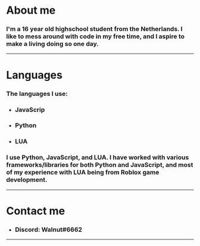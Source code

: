<h1>About me</h1>
<h3>I'm a 16 year old highschool student from the Netherlands. I like to mess around with code in my free time, and I aspire to make a living doing so one day.</h3>
<hr></hr>
<h1>Languages</h1>
<h3>The languages I use:</h3>
<ul>
  <li><h3>JavaScrip</h3></li>
  <li><h3>Python</h3></li>
  <li><h3>LUA</h3></li>
</ul>
<h3>I use Python, JavaScript, and LUA. I have worked with various frameworks/libraries for both Python and JavaScript, and most of my experience with LUA being from Roblox game development.</h3>
<hr></hr>
<h1>Contact me</h1>
<ul>
  <li><h3>Discord: Walnut#6662</h3></li>
</ul>
<hr></hr>
